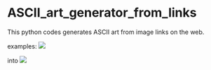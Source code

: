 # ASCII_art_generator_from_links
 
This python codes generates ASCII art from image links on the web.

examples:
<img src="https://images.unsplash.com/photo-1575936123452-b67c3203c357?ixlib=rb-4.0.3&ixid=MnwxMjA3fDB8MHxzZWFyY2h8Mnx8aW1hZ2V8ZW58MHx8MHx8&w=1000&q=80"></img>

into
<img src="https://user-images.githubusercontent.com/101965838/233942801-9e14ad1a-ab8d-4391-a3eb-7de4b315dc69.png"></img>
